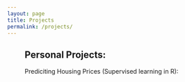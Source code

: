 ```yaml
---
layout: page
title: Projects
permalink: /projects/
---
```


<div style="margin-left: 40px;">

## Personal Projects:

Prediciting Housing Prices (Supervised learning in R): 








